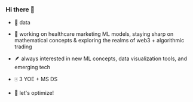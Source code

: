 ### Hi there 👋

- 💭 data

- 👣 working on healthcare marketing ML models, staying sharp on mathematical concepts & exploring the realms of web3 + algorithmic trading
- 🪶 always interested in new ML concepts, data visualization tools, and emerging tech
- 🀄 3 YOE + MS DS
  
- 🎲 let's optimize! 


<!--
**braxtonb46/braxtonb46** is a ✨ _special_ ✨ repository because its `README.md` (this file) appears on your GitHub profile.

Here are some ideas to get you started:

- 🔭 I’m currently working on ...
- 🌱 I’m currently learning ...
- 👯 I’m looking to collaborate on ...
- 🤔 I’m looking for help with ...
- 💬 Ask me about ...
- 📫 How to reach me: ...
- 😄 Pronouns: ...
- ⚡ Fun fact: ...
-->
